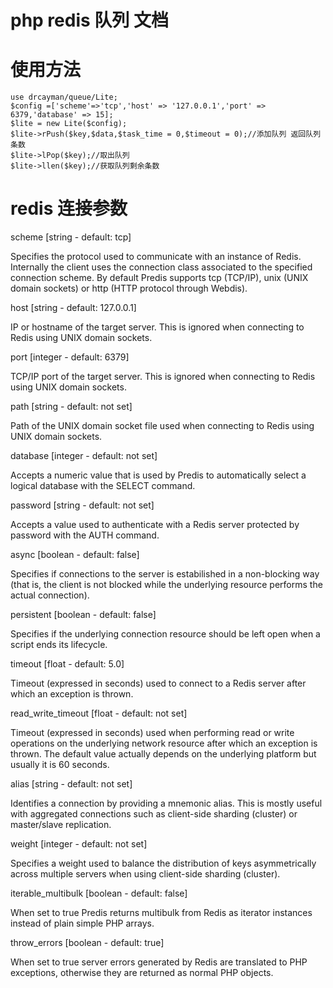 # php redis 队列 文档 

# 使用方法


    use drcayman/queue/Lite;
    $config =['scheme'=>'tcp','host' => '127.0.0.1','port' => 6379,'database' => 15];
    $lite = new Lite($config);
    $lite->rPush($key,$data,$task_time = 0,$timeout = 0);//添加队列 返回队列条数 
    $lite->lPop($key);//取出队列
    $lite->llen($key);//获取队列剩余条数

# redis 连接参数

scheme [string - default: tcp]

Specifies the protocol used to communicate with an instance of Redis. Internally the client uses the connection class associated to the specified connection scheme. By default Predis supports tcp (TCP/IP), unix (UNIX domain sockets) or http (HTTP protocol through Webdis).

host [string - default: 127.0.0.1]

IP or hostname of the target server. This is ignored when connecting to Redis using UNIX domain sockets.

port [integer - default: 6379]

TCP/IP port of the target server. This is ignored when connecting to Redis using UNIX domain sockets.

path [string - default: not set]

Path of the UNIX domain socket file used when connecting to Redis using UNIX domain sockets.

database [integer - default: not set]

Accepts a numeric value that is used by Predis to automatically select a logical database with the SELECT command.

password [string - default: not set]

Accepts a value used to authenticate with a Redis server protected by password with the AUTH command.

async [boolean - default: false]

Specifies if connections to the server is estabilished in a non-blocking way (that is, the client is not blocked while the underlying resource performs the actual connection).

persistent [boolean - default: false]

Specifies if the underlying connection resource should be left open when a script ends its lifecycle.

timeout [float - default: 5.0]

Timeout (expressed in seconds) used to connect to a Redis server after which an exception is thrown.

read_write_timeout [float - default: not set]

Timeout (expressed in seconds) used when performing read or write operations on the underlying network resource after which an exception is thrown. The default value actually depends on the underlying platform but usually it is 60 seconds.

alias [string - default: not set]

Identifies a connection by providing a mnemonic alias. This is mostly useful with aggregated connections such as client-side sharding (cluster) or master/slave replication.

weight [integer - default: not set]

Specifies a weight used to balance the distribution of keys asymmetrically across multiple servers when using client-side sharding (cluster).

iterable_multibulk [boolean - default: false]

When set to true Predis returns multibulk from Redis as iterator instances instead of plain simple PHP arrays.

throw_errors [boolean - default: true]

When set to true server errors generated by Redis are translated to PHP exceptions, otherwise they are returned as normal PHP objects.





